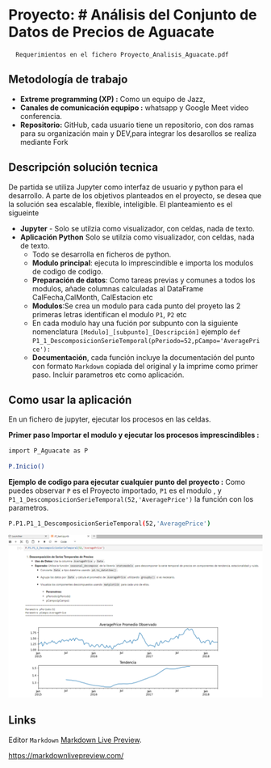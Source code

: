 # Proyecto: # Análisis del Conjunto de Datos de Precios de Aguacate 
      Requerimientos en el fichero Proyecto_Analisis_Aguacate.pdf
## Metodología de trabajo

- **Extreme programming (XP) :** Como un equipo de Jazz,
- **Canales de comunicación equpipo :** whatsapp  y Google Meet video conferencia.
- **Repositorio:** GitHub, cada usuario tiene un repositorio, con dos ramas para su organización main y DEV,para integrar los desarollos se realiza mediante Fork

## Descripción solución tecnica
  De partida se utiliza Jupyter como interfaz de usuario y python para el desarrollo.
  A parte de los objetivos planteados en el proyecto, se desea que la solución sea escalable, flexible, inteligible. 
  El planteamiento es el sigueinte
- **Jupyter** - Solo se utilzia como visualizador, con celdas, nada de texto.
- **Aplicación Python** Solo se utilzia como visualizador, con celdas, nada de texto.
   - Todo se desarrolla en ficheros de python.
  - **Modulo principal**:  ejecuta lo imprescindible e importa los modulos de codigo de codigo.
  - **Preparación de datos**: Como tareas previas y comunes a todos los modulos, añade columnas calculadas al DataFrame CalFecha,CalMonth, CalEstacion etc 
  - **Modulos**:Se crea un modulo para cada punto del proyeto las 2 primeras letras identifican el modulo `P1`, `P2` etc
  - En cada modulo hay una fución por subpunto con la siguiente nomenclatura `[Modulo]_[subpunto]_[Descripción]` ejemplo `def P1_1_DescomposicionSerieTemporal(pPeriodo=52,pCampo='AveragePrice'):`
  - **Documentación**, cada función incluye la documentación del punto con formato `Markdown` copiada del original y la imprime como primer paso. Incluir parametros etc como aplicación.

      
## Como usar la aplicación

En un fichero de jupyter, ejecutar los procesos en las celdas.

**Primer paso Importar el modulo y ejecutar los procesos imprescindibles :**


```sh
import P_Aguacate as P
```
```sh
P.Inicio()
```

**Ejemplo de codigo para ejecutar cualquier punto del proyecto :**
Como puedes observar `P` es el Proyecto importado, `P1` es el modulo , y `P1_1_DescomposicionSerieTemporal(52,'AveragePrice')` la función con los parametros.
```sh
P.P1.P1_1_DescomposicionSerieTemporal(52,'AveragePrice')
```
![This is an alt text.](/Readme_Ejemplo.png)

## Links

Editor `Markdown`  [Markdown Live Preview](https://markdownlivepreview.com/).

https://markdownlivepreview.com/
